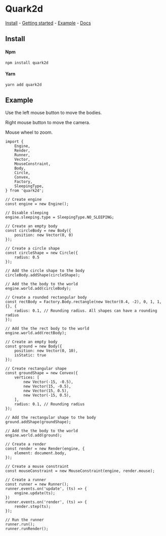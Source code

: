 # Quark2d

[Install](#install) - [Getting started](https://github.com/fominvic81/Quark2d/wiki/Getting-started) - [Example](#Example) - [Docs](https://github.com/fominvic81/Quark2d/wiki/Documentation)

## Install

#### Npm
    npm install quark2d
#### Yarn
    yarn add quark2d

## Example

Use the left mouse button to move the bodies.

Right mouse button to move the camera.

Mouse wheel to zoom.

    import {
        Engine,
        Render,
        Runner,
        Vector,
        MouseConstraint,
        Body,
        Circle,
        Convex,
        Factory,
        SleepingType,
    } from 'quark2d';

    // Create engine
    const engine = new Engine();

    // Disable sleeping
    engine.sleeping.type = SleepingType.NO_SLEEPING;

    // Create an empty body
    const circleBody = new Body({
        position: new Vector(0, 0)
    });

    // Create a circle shape
    const circleShape = new Circle({
        radius: 0.5
    });

    // Add the circle shape to the body
    circleBody.addShape(circleShape);

    // Add the the body to the world
    engine.world.add(circleBody);

    // Create a rounded rectangular body
    const rectBody = Factory.Body.rectangle(new Vector(0.4, -2), 0, 1, 1, {}, {
        radius: 0.1, // Rounding radius. All shapes can have a rounding radius
    });

    // Add the the rect body to the world
    engine.world.add(rectBody);

    // Create an empty body
    const ground = new Body({
        position: new Vector(0, 10),
        isStatic: true
    });

    // Create rectangular shape
    const groundShape = new Convex({
        vertices: [
            new Vector(-15, -0.5),
            new Vector(15, -0.5),
            new Vector(15, 0.5),
            new Vector(-15, 0.5),
        ],
        radius: 0.1, // Rounding radius
    });

    // Add the rectangular shape to the body
    ground.addShape(groundShape);

    // Add the the body to the world
    engine.world.add(ground);

    // Create a render
    const render = new Render(engine, {
        element: document.body,
    });

    // Create a mouse constraint
    const mouseConstraint = new MouseConstraint(engine, render.mouse);

    // Create a runner
    const runner = new Runner();
    runner.events.on('update', (ts) => {
        engine.update(ts);
    })
    runner.events.on('render', (ts) => {
        render.step(ts);
    });

    // Run the runner
    runner.run();
    runner.runRender();